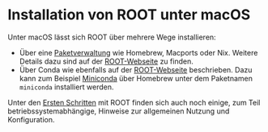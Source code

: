# Installation von ROOT unter macOS

Unter macOS lässt sich ROOT über mehrere Wege installieren:

- Über eine [Paketverwaltung](./ZZ_Paketverwaltungen_macOS.md) wie Homebrew, Macports oder Nix. Weitere Details dazu sind auf der [ROOT-Webseite](https://root.cern/install/#macos-package-managers) zu finden.
- Über Conda wie ebenfalls auf der [ROOT-Webseite](https://root.cern/install/#conda) beschrieben. Dazu kann zum Beispiel [Miniconda](https://docs.anaconda.com/free/miniconda/index.html) über Homebrew unter dem Paketnamen `miniconda` installiert werden.

Unter den [Ersten Schritten](./04_04_02_ROOT_Erste_Schritte.md) mit ROOT finden sich auch noch einige, zum Teil betriebssystemabhängige, Hinweise zur allgemeinen Nutzung und Konfiguration.
